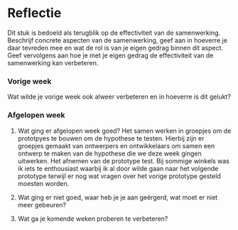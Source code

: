 Reflectie
==========

Dit stuk is bedoeld als terugblik op de effectiviteit van de samenwerking.
Beschrijf concrete aspecten van de samenwerking, geef aan in hoeverre je daar tevreden mee en wat de rol is
 van je eigen gedrag binnen dit aspect. Geef vervolgens aan hoe je met je eigen gedrag de effectiviteit van 
 de samenwerking kan verbeteren.
 

### Vorige week
Wat wilde je vorige week ook alweer verbeteren en in hoeverre is dit gelukt?


### Afgelopen week
1.  Wat ging er afgelopen week goed?
Het samen werken in groepjes om de prototpyes te bouwen om de hypothese te testen. Hierbij zijn er groepjes gemaakt van ontwerpers en ontwikkelaars om samen een ontwerp te maken van de hypothese die we deze week gingen uitwerken. Het afnemen van de prototype test. Bij sommige winkels was ik iets te enthousiast waarbij ik al door wilde gaan naar het volgende prototype terwijl er nog wat vragen over het vorige prototype gesteld moesten worden.

2. Wat ging er niet goed, waar heb je je aan geërgerd, wat moet er niet meer gebeuren?


3. Wat ga je komende weken proberen te verbeteren?
